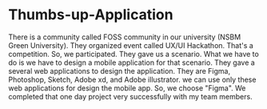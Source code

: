 # Thumbs-up-Application
There is a community called FOSS community in our university (NSBM Green University). They organized event called UX/UI Hackathon. That's a competition. So, we participated. They gave us a scenario. What we have to do is we have to design a mobile application for that scenario. They gave a several web applications to design the application. They are Figma, Photoshop, Sketch, Adobe xd, and Adobe illustrator. we can use only these web applications for design the mobile app. So, we choose "Figma". We completed that one day project very successfully with my team members.
